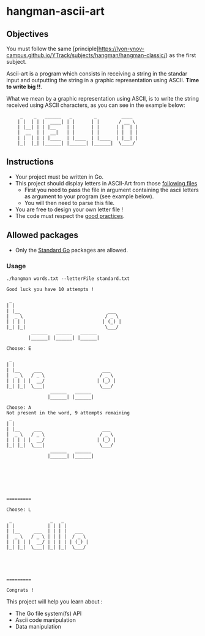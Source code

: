# hangman-ascii-art

## Objectives

You must follow the same [principle]https://lyon-ynov-campus.github.io/YTrack/subjects/hangman/hangman-classic/) as the first subject.

Ascii-art is a program which consists in receiving a string in the standar input and outputting the string in a graphic representation using ASCII. **Time to write big !!**.

What we mean by a graphic representation using ASCII, is to write the string received using ASCII characters, as you can see in the example below:
```
     _    _   ______   _        _         ____
    | |  | | |  ____| | |      | |       / __ \
    | |__| | | |__    | |      | |      | |  | |
    |  __  | |  __|   | |      | |      | |  | |
    | |  | | | |____  | |____  | |____  | |__| |
    |_|  |_| |______| |______| |______|  \____/
```
                                                
## Instructions
* Your project must be written in Go.
* This project should display letters in ASCII-Art from those [following files](https://lyon-ynov-campus.github.io/YTrack/subjects/hangman/dictionnary/)
    * First you need to pass the file in argument containing the ascii letters as argument to your program (see example below).
    * You will then need to parse this file.
* You are free to design your own letter file !
* The code must respect the [good practices](https://public.01-edu.org/subjects/good-practices/).

## Allowed packages
* Only the [Standard Go](https://pkg.go.dev/std) packages are allowed.

### Usage

    ./hangman words.txt --letterFile standard.txt
    
    Good luck you have 10 attempts !

     _
    | |
    | |__                                ___
    |  _ \                              / _ \
    | | | |                            | (_) |
    |_| |_|                             \___/
             ______   ______   ______
            |______| |______| |______|
        
    Choose: E
    
     _
    | |
    | |__     ___                      ___
    |  _ \   / _ \                    / _ \
    | | | | |  __/                   | (_) |
    |_| |_|  \___|                    \___/
                    ______   ______
                   |______| |______|

    Choose: A
    Not present in the word, 9 attempts remaining
     _
    | |
    | |__     ___                      ___
    |  _ \   / _ \                    / _ \
    | | | | |  __/                   | (_) |
    |_| |_|  \___|                    \___/
                    ______   ______
                   |______| |______|
       
    
    
    
    
    
    
    =========
    
    Choose: L
    
     _              _   _
    | |            | | | |
    | |__     ___  | | | |   ___
    |  _ \   / _ \ | | | |  / _ \
    | | | | |  __/ | | | | | (_) |
    |_| |_|  \___| |_| |_|  \___/
    
    
    
    
    
    =========
    
    Congrats !

This project will help you learn about :
- The Go file system(fs) API
- Ascii code manipulation
- Data manipulation
